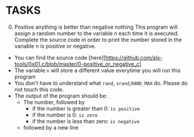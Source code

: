 # TASKS
0. Positive anything is better than negative nothing
This program will assign a random number to the variable n each time it is executed. Complete the source code in order to print the number stored in the variable n is positive or negative.

* You can find the source code [here][https://github.com/alx-tools/0x01.c/blob/master/0-positive_or_negative_c]
* The variable `n` will store a different value everytime you will run this program
* You don't have to understand what `rand`, `srand`,`RAND_MAX` do. Please do not touch this code.
* The output of the program should be:
    - The number, followed by
        * if the number is greater than 0: `is positive`
        * if the number is 0: `is zero`
        * if the number is less than zero: `is negative`
    - followed by a new line
